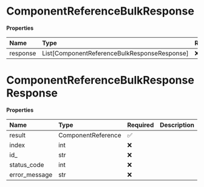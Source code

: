 # ComponentReferenceBulkResponse

**Properties**

| Name     | Type                                         | Required | Description |
| :------- | :------------------------------------------- | :------- | :---------- |
| response | List[ComponentReferenceBulkResponseResponse] | ❌       |             |

# ComponentReferenceBulkResponseResponse

**Properties**

| Name          | Type               | Required | Description |
| :------------ | :----------------- | :------- | :---------- |
| result        | ComponentReference | ✅       |             |
| index         | int                | ❌       |             |
| id\_          | str                | ❌       |             |
| status_code   | int                | ❌       |             |
| error_message | str                | ❌       |             |

